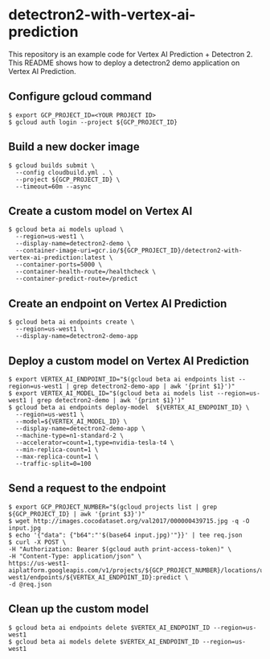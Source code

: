 # detectron2-with-vertex-ai-prediction

This repository is an example code for Vertex AI Prediction + Detectron 2. This README shows how to deploy a detectron2 demo application on Vertex AI Prediction.

## Configure gcloud command

```console
$ export GCP_PROJECT_ID=<YOUR PROJECT ID>
$ gcloud auth login --project ${GCP_PROJECT_ID}
```

## Build a new docker image

```console
$ gcloud builds submit \
  --config cloudbuild.yml . \
  --project ${GCP_PROJECT_ID} \
  --timeout=60m --async
```

## Create a custom model on Vertex AI

```console
$ gcloud beta ai models upload \
  --region=us-west1 \
  --display-name=detectron2-demo \
  --container-image-uri=gcr.io/${GCP_PROJECT_ID}/detectron2-with-vertex-ai-prediction:latest \
  --container-ports=5000 \
  --container-health-route=/healthcheck \
  --container-predict-route=/predict
```
## Create an endpoint on Vertex AI Prediction

```console
$ gcloud beta ai endpoints create \
  --region=us-west1 \
  --display-name=detectron2-demo-app
```


## Deploy a custom model on Vertex AI Prediction

```console
$ export VERTEX_AI_ENDPOINT_ID="$(gcloud beta ai endpoints list --region=us-west1 | grep detectron2-demo-app | awk '{print $1}')"
$ export VERTEX_AI_MODEL_ID="$(gcloud beta ai models list --region=us-west1 | grep detectron2-demo | awk '{print $1}')"
$ gcloud beta ai endpoints deploy-model  ${VERTEX_AI_ENDPOINT_ID} \
  --region=us-west1 \
  --model=${VERTEX_AI_MODEL_ID} \
  --display-name=detectron2-demo-app \
  --machine-type=n1-standard-2 \
  --accelerator=count=1,type=nvidia-tesla-t4 \
  --min-replica-count=1 \
  --max-replica-count=1 \
  --traffic-split=0=100
```

## Send a request to the endpoint

```console
$ export GCP_PROJECT_NUMBER="$(gcloud projects list | grep ${GCP_PROJECT_ID} | awk '{print $3}')"
$ wget http://images.cocodataset.org/val2017/000000439715.jpg -q -O input.jpg
$ echo '{"data": {"b64":"'$(base64 input.jpg)'"}}' | tee req.json
$ curl -X POST \
-H "Authorization: Bearer $(gcloud auth print-access-token)" \
-H "Content-Type: application/json" \
https://us-west1-aiplatform.googleapis.com/v1/projects/${GCP_PROJECT_NUMBER}/locations/us-west1/endpoints/${VERTEX_AI_ENDPOINT_ID}:predict \
-d @req.json
```


## Clean up the custom model

```console
$ gcloud beta ai endpoints delete $VERTEX_AI_ENDPOINT_ID --region=us-west1
$ gcloud beta ai models delete $VERTEX_AI_ENDPOINT_ID --region=us-west1
```
